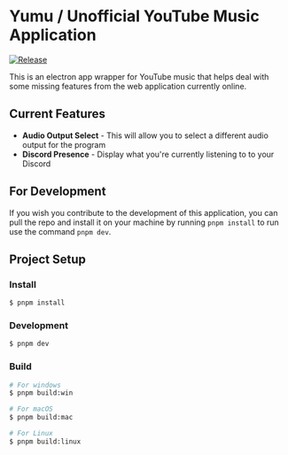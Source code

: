 # Yumu / Unofficial YouTube Music Application

[![Release](https://github.com/typefasterjoel/yumu/actions/workflows/release.yml/badge.svg)](https://github.com/typefasterjoel/yumu/actions/workflows/release.yml)

This is an electron app wrapper for YouTube music that helps deal with some missing features from the web application currently online.

## Current Features

- **Audio Output Select** - This will allow you to select a different audio output for the program
- **Discord Presence** - Display what you're currently listening to to your Discord

## For Development

If you wish you contribute to the development of this application, you can pull the repo and install it on your machine by running `pnpm install` to run use the command `pnpm dev`.

## Project Setup

### Install

```bash
$ pnpm install
```

### Development

```bash
$ pnpm dev
```

### Build

```bash
# For windows
$ pnpm build:win

# For macOS
$ pnpm build:mac

# For Linux
$ pnpm build:linux
```
